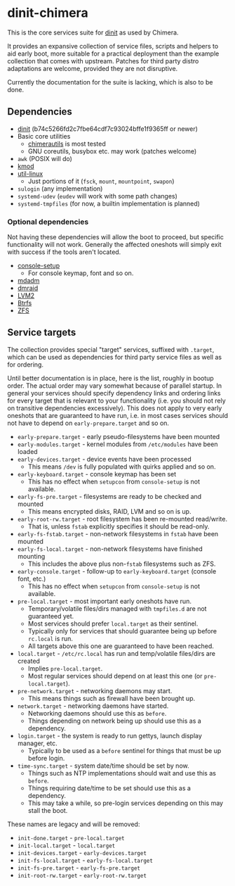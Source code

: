 # dinit-chimera

This is the core services suite for [dinit](https://github.com/davmac314/dinit)
as used by Chimera.

It provides an expansive collection of service files, scripts and helpers to
aid early boot, more suitable for a practical deployment than the example
collection that comes with upstream. Patches for third party distro adaptations
are welcome, provided they are not disruptive.

Currently the documentation for the suite is lacking, which is also to be done.

## Dependencies

* [dinit](https://github.com/davmac314/dinit) (b74c5266fd2c7fbe64cdf7c93024bffe1f9365ff or newer)
* Basic core utilities
  * [chimerautils](https://github.com/chimera-linux/chimerautils) is most tested
  * GNU coreutils, busybox etc. may work (patches welcome)
* `awk` (POSIX will do)
* [kmod](https://git.kernel.org/pub/scm/utils/kernel/kmod/kmod.git)
* [util-linux](https://mirrors.edge.kernel.org/pub/linux/utils/util-linux)
  * Just portions of it (`fsck`, `mount`, `mountpoint`, `swapon`)
* `sulogin` (any implementation)
* `systemd-udev` (`eudev` will work with some path changes)
* `systemd-tmpfiles` (for now, a builtin implementation is planned)

### Optional dependencies

Not having these dependencies will allow the boot to proceed, but specific
functionality will not work. Generally the affected oneshots will simply
exit with success if the tools aren't located.

* [console-setup](https://salsa.debian.org/installer-team/console-setup)
  * For console keymap, font and so on.
* [mdadm](https://git.kernel.org/pub/scm/utils/mdadm/mdadm.git)
* [dmraid](https://people.redhat.com/~heinzm/sw/dmraid)
* [LVM2](https://sourceware.org/lvm2)
* [Btrfs](https://btrfs.readthedocs.io/en/latest)
* [ZFS](https://openzfs.github.io/openzfs-docs)

## Service targets

The collection provides special "target" services, suffixed with `.target`,
which can be used as dependencies for third party service files as well as
for ordering.

Until better documentation is in place, here is the list, roughly in bootup
order. The actual order may vary somewhat because of parallel startup. In
general your services should specify dependency links and ordering links
for every target that is relevant to your functionality (i.e. you should
not rely on transitive dependencies excessively). This does not apply
to very early oneshots that are guaranteed to have run, i.e. in most cases
services should not have to depend on `early-prepare.target` and so on.

* `early-prepare.target` - early pseudo-filesystems have been mounted
* `early-modules.target` - kernel modules from `/etc/modules` have been loaded
* `early-devices.target` - device events have been processed
  * This means `/dev` is fully populated with quirks applied and so on.
* `early-keyboard.target` - console keymap has been set
  * This has no effect when `setupcon` from `console-setup` is not available.
* `early-fs-pre.target` - filesystems are ready to be checked and mounted
  * This means encrypted disks, RAID, LVM and so on is up.
* `early-root-rw.target` - root filesystem has been re-mounted read/write.
  * That is, unless `fstab` explicitly specifies it should be read-only.
* `early-fs-fstab.target` - non-network filesystems in `fstab` have been mounted
* `early-fs-local.target` - non-network filesystems have finished mounting
  * This includes the above plus non-`fstab` filesystems such as ZFS.
* `early-console.target` - follow-up to `early-keyboard.target` (console font, etc.)
  * This has no effect when `setupcon` from `console-setup` is not available.
* `pre-local.target` - most important early oneshots have run.
  * Temporary/volatile files/dirs managed with `tmpfiles.d` are not guaranteed yet.
  * Most services should prefer `local.target` as their sentinel.
  * Typically only for services that should guarantee being up before `rc.local` is run.
  * All targets above this one are guaranteed to have been reached.
* `local.target` - `/etc/rc.local` has run and temp/volatile files/dirs are created
  * Implies `pre-local.target`.
  * Most regular services should depend on at least this one (or `pre-local.target`).
* `pre-network.target` - networking daemons may start.
  * This means things such as firewall have been brought up.
* `network.target` - networking daemons have started.
  * Networking daemons should use this as `before`.
  * Things depending on network being up should use this as a dependency.
* `login.target` - the system is ready to run gettys, launch display manager, etc.
  * Typically to be used as a `before` sentinel for things that must be up before login.
* `time-sync.target` - system date/time should be set by now.
  * Things such as NTP implementations should wait and use this as `before`.
  * Things requiring date/time to be set should use this as a dependency.
  * This may take a while, so pre-login services depending on this may stall the boot.

These names are legacy and will be removed:

* `init-done.target` - `pre-local.target`
* `init-local.target` - `local.target`
* `init-devices.target` - `early-devices.target`
* `init-fs-local.target` - `early-fs-local.target`
* `init-fs-pre.target` - `early-fs-pre.target`
* `init-root-rw.target` - `early-root-rw.target`
